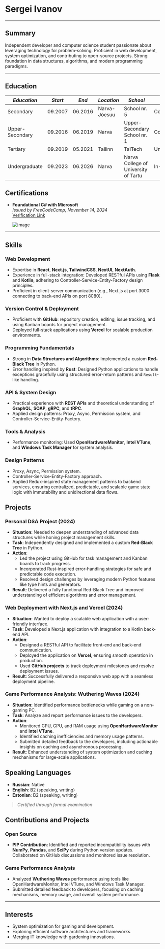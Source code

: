 # Sergei Ivanov

---

## Summary
Independent developer and computer science student passionate about leveraging technology for problem-solving. Proficient in web development, system optimization, and contributing to open-source projects. Strong foundation in data structures, algorithms, and modern programming paradigms.

---

## Education

| *Education* | *Start* | *End* | *Location* | *School*| *Status* |
|-------------|---------|-------|------------|---------|----------|
| Secondary   | 09.2007 | 06.2016 | Narva-Jõesuu | School nr. 5 | Completed |
| Upper-Secondary | 09.2016 | 06.2019 | Narva | Upper-Secondary School nr. 1 | Completed |
| Tertiary | 09.2019 | 05.2021 | Tallinn | TalTech | Uncompleted | 
| Undergraduate | 09.2023 | 06.2026 | Narva | Narva College of University of Tartu | In-progress | 


## Certifications
- **Foundational C# with Microsoft**  
  *Issued by FreeCodeCamp, November 14, 2024*  
  [Verification Link](https://www.freecodecamp.org/certification/fccbe4b8c5a-8a27-493c-a983-a09fb9b9632d/foundational-c-sharp-with-microsoft)

  ![image](https://github.com/user-attachments/assets/455ce3b9-64ed-445e-a65b-810b08ecba96)


---

## Skills

### Web Development
- Expertise in **React**, **Next.js**, **TailwindCSS**, **NextUI**, **NextAuth**.
- Experience in full-stack integration: Developed RESTful APIs using **Flask** and **Kotlin**, adhering to Controller-Service-Entity-Factory design principles.
- Proficient in client-server communication (e.g., Next.js at port 3000 connecting to back-end APIs on port 8080).

### Version Control & Deployment
- Proficient with **GitHub**: repository creation, editing, issue tracking, and using Kanban boards for project management.
- Deployed full-stack applications using **Vercel** for scalable production environments.

### Programming Fundamentals
- Strong in **Data Structures and Algorithms**: Implemented a custom **Red-Black Tree** in Python.
- Error handling inspired by **Rust**: Designed Python applications to handle exceptions gracefully using structured error-return patterns and `Result`-like handling.

### API & System Design
- Practical experience with **REST APIs** and theoretical understanding of **GraphQL**, **SOAP**, **gRPC**, and **tRPC**.
- Applied design patterns: Proxy, Async, Permission system, and Controller-Service-Entity-Factory.

### Tools & Analysis
- Performance monitoring: Used **OpenHardwareMonitor**, **Intel VTune**, and **Windows Task Manager** for system analysis.

### Design Patterns
- Proxy, Async, Permission system.
- Controller-Service-Entity-Factory approach.
- Applied Redux-inspired state management patterns to backend services, ensuring centralized, predictable, and scalable game state logic with immutability and unidirectional data flows.

## Projects

### Personal DSA Project (2024)
- **Situation**: Needed to deepen understanding of advanced data structures while honing project management skills.
- **Task**: Independently designed and implemented a custom **Red-Black Tree** in Python.
- **Action**: 
  - Led the project using GitHub for task management and Kanban boards to track progress.
  - Incorporated Rust-inspired error-handling strategies for safe and predictable code execution.
  - Resolved design challenges by leveraging modern Python features like type hints and generators.
- **Result**: Delivered a fully functional Red-Black Tree and improved understanding of efficient algorithms and error management.

### Web Deployment with Next.js and Vercel (2024)
- **Situation**: Wanted to deploy a scalable web application with a user-friendly interface.
- **Task**: Developed a Next.js application with integration to a Kotlin back-end API.
- **Action**: 
  - Designed a RESTful API to facilitate front-end and back-end communication.
  - Deployed the application on **Vercel**, ensuring smooth operation in production.
  - Used **GitHub projects** to track deployment milestones and resolve deployment issues.
- **Result**: Successfully delivered a responsive web app with a seamless deployment pipeline.

### Game Performance Analysis: Wuthering Waves (2024)
- **Situation**: Identified performance bottlenecks while gaming on a non-gaming PC.
- **Task**: Analyze and report performance issues to the developers.
- **Action**: 
  - Monitored CPU, GPU, and RAM usage using **OpenHardwareMonitor** and **Intel VTune**.
  - Identified caching inefficiencies and memory usage patterns.
  - Submitted detailed feedback to the developers, including actionable insights on caching and asynchronous processing.
- **Result**: Enhanced understanding of system optimization and caching mechanisms for large-scale applications.


## Speaking Languages

- **Russian**: Native
- **English**: B2 (speaking, writing) 
- **Estonian**: B2 (speaking, writing)

> *Certified through formal examination*

## Contributions and Projects

### Open Source
- **PIP Contribution**: Identified and reported incompatibility issues with **NumPy**, **Pandas**, and **SciPy** during Python version updates. Collaborated on GitHub discussions and monitored issue resolution.

### Game Performance Analysis
- Analyzed **Wuthering Waves** performance using tools like OpenHardwareMonitor, Intel VTune, and Windows Task Manager.
- Submitted detailed feedback to developers, focusing on caching mechanisms, memory usage, and overall system performance.

---

## Interests
- System optimization for gaming and development.
- Exploring efficient software architectures and frameworks.
- Merging IT knowledge with gardening innovations.

---

